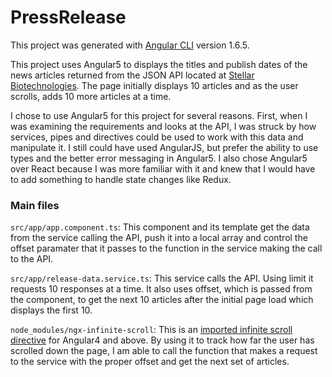 # PressRelease

This project was generated with [Angular CLI](https://github.com/angular/angular-cli) version 1.6.5.

This project uses Angular5 to displays the titles and publish dates of the news articles returned from the JSON API located at [Stellar Biotechnologies](http://www.stellarbiotechnologies.com/media/press-releases/json). The page initially displays 10 articles and as the user scrolls, adds 10 more articles at a time.

I chose to use Angular5 for this project for several reasons. First, when I was examining the requirements and looks at the API, I was struck by how services, pipes and directives could be used to work with this data and manipulate it. I still could have used AngularJS, but prefer the ability to use types and the better error messaging in Angular5. I also chose Angular5 over React because I was more familiar with it and knew that I would have to add something to handle state changes like Redux.


### Main files

`src/app/app.component.ts`: This component and its template get the data from the service calling the API, push it into a local array and control the offset paramater that it passes to the function in the service making the call to the API. 

`src/app/release-data.service.ts`: This service calls the API. Using limit it requests 10 responses at a time. It also uses offset, which is passed from the component, to get the next 10 articles after the initial page load which displays the first 10.

`node_modules/ngx-infinite-scroll`: This is an [imported infinite scroll directive](https://github.com/orizens/ngx-infinite-scroll) for Angular4 and above. By using it to track how far the user has scrolled down the page, I am able to call the function that makes a request to the service with the proper offset and get the next set of articles.
